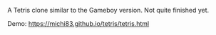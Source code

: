 A Tetris clone similar to the Gameboy version. Not quite finished yet.

Demo: https://michi83.github.io/tetris/tetris.html
